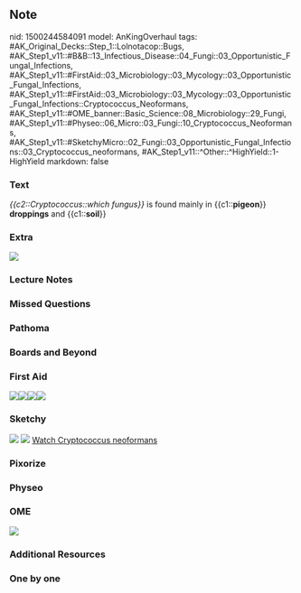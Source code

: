 ## Note
nid: 1500244584091
model: AnKingOverhaul
tags: #AK_Original_Decks::Step_1::Lolnotacop::Bugs, #AK_Step1_v11::#B&B::13_Infectious_Disease::04_Fungi::03_Opportunistic_Fungal_Infections, #AK_Step1_v11::#FirstAid::03_Microbiology::03_Mycology::03_Opportunistic_Fungal_Infections, #AK_Step1_v11::#FirstAid::03_Microbiology::03_Mycology::03_Opportunistic_Fungal_Infections::Cryptococcus_Neoformans, #AK_Step1_v11::#OME_banner::Basic_Science::08_Microbiology::29_Fungi, #AK_Step1_v11::#Physeo::06_Micro::03_Fungi::10_Cryptococcus_Neoformans, #AK_Step1_v11::#SketchyMicro::02_Fungi::03_Opportunistic_Fungal_Infections::03_Cryptococcus_neoformans, #AK_Step1_v11::^Other::^HighYield::1-HighYield
markdown: false

### Text
<i>{{c2::Cryptococcus::which fungus}}</i> is found mainly in
{{c1::<b>pigeon</b>}} <b>droppings</b> and {{c1::<b>soil</b>}}

### Extra
<img src="paste-4445291151765.jpg">

### Lecture Notes


### Missed Questions


### Pathoma


### Boards and Beyond


### First Aid
<img src="paste-13202729467907.jpg"><img src=
"paste-334530707718147.jpg"><img src=
"paste-466914484682755.jpg"><img src="paste-466957434355715.jpg">

### Sketchy
<img src="paste-466729801089027.jpg"> <img src=
"paste-da62f14103489a081b601343a6ace8a37d6d316c.png"> <a href=
"https://dashboard.sketchy.com/study/medical/courses/medical-microbiology/units/medical-microbiology-fungi/videos/medical-microbiology-fungi-opportunistic-fungal-infections-cryptococcus-neoformans?utm_source=anki&utm_medium=partnership&utm_campaign=february_update&utm_content=medical">
Watch Cryptococcus neoformans</a>

### Pixorize


### Physeo


### OME
<div class="ome-widget">
  <a href=
  "https://onlinemeded.org/spa/microbiology/fungi/acquire?ref=anki">
  <img src="_OME_AnkiFlashcards_Lesson_3.png"></a>
</div>

### Additional Resources


### One by one

